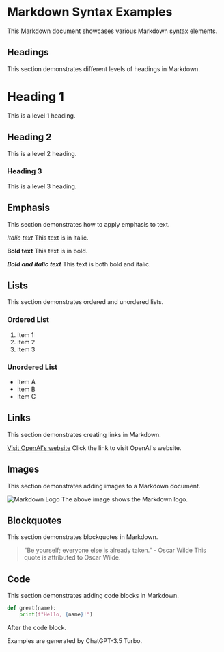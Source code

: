 # Markdown Syntax Examples

This Markdown document showcases various Markdown syntax elements.

## Headings

This section demonstrates different levels of headings in Markdown.

# Heading 1
This is a level 1 heading.

## Heading 2
This is a level 2 heading.

### Heading 3
This is a level 3 heading.

## Emphasis

This section demonstrates how to apply emphasis to text.

*Italic text*
This text is in italic.

**Bold text**
This text is in bold.

***Bold and italic text***
This text is both bold and italic.

## Lists

This section demonstrates ordered and unordered lists.

### Ordered List

1. Item 1
2. Item 2
3. Item 3

### Unordered List

- Item A
- Item B
- Item C

## Links

This section demonstrates creating links in Markdown.

[Visit OpenAI's website](https://openai.com)
Click the link to visit OpenAI's website.

## Images

This section demonstrates adding images to a Markdown document.

![Markdown Logo](https://upload.wikimedia.org/wikipedia/commons/4/48/Markdown-mark.svg)
The above image shows the Markdown logo.

## Blockquotes

This section demonstrates blockquotes in Markdown.

> "Be yourself; everyone else is already taken." - Oscar Wilde
This quote is attributed to Oscar Wilde.

## Code

This section demonstrates adding code blocks in Markdown.

```python
def greet(name):
    print(f"Hello, {name}!")
```

After the code block.

Examples are generated by ChatGPT-3.5 Turbo.
